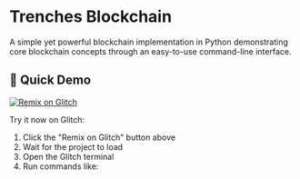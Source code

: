 # Trenches Blockchain

A simple yet powerful blockchain implementation in Python demonstrating core blockchain concepts through an easy-to-use command-line interface.

## 🚀 Quick Demo
[![Remix on Glitch](https://cdn.glitch.com/2703baf2-b643-4da7-ab91-7ee2a2d00b5b%2Fremix-button.svg)](https://glitch.com/edit/#!/import/github/yourusername/trenches-blockchain)

Try it now on Glitch:
1. Click the "Remix on Glitch" button above
2. Wait for the project to load
3. Open the Glitch terminal
4. Run commands like:

